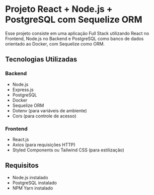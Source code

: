 # Projeto React + Node.js + PostgreSQL com Sequelize ORM

Esse projeto consiste em uma aplicação Full Stack utilizando React no Frontend, Node.js no Backend e PostgreSQL como banco de dados orientado ao Docker, com Sequelize como ORM.

## Tecnologias Utilizadas

### Backend
- Node.js
- Express.js
- PostgreSQL
- Docker
- Sequelize ORM
- Dotenv (para variáveis de ambiente)
- Cors (para controle de acesso)

### Frontend
- React.js
- Axios (para requisições HTTP)
- Styled Components ou Tailwind CSS (para estilização)

## Requisitos
- Node.js instalado
- PostgreSQL instalado
- NPM Yarn instalado
